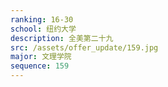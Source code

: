 ```yaml
---
ranking: 16-30
school: 纽约大学
description: 全美第二十九
src: /assets/offer_update/159.jpg
major: 文理学院
sequence: 159
---
```

